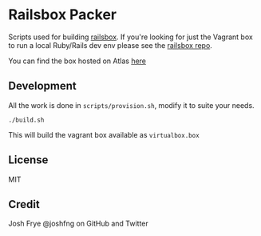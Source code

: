 # Railsbox Packer

Scripts used for building [railsbox](https://github.com/joshfng/railsbox). If you're looking for just the Vagrant box to run a local Ruby/Rails dev env please see the [railsbox repo](https://github.com/joshfng/railsbox).

You can find the box hosted on Atlas [here](https://atlas.hashicorp.com/joshfng/boxes/railsbox/)

## Development
All the work is done in `scripts/provision.sh`, modify it to suite your needs.

```shell
./build.sh
```

This will build the vagrant box available as `virtualbox.box`

## License

MIT

## Credit

Josh Frye @joshfng on GitHub and Twitter
